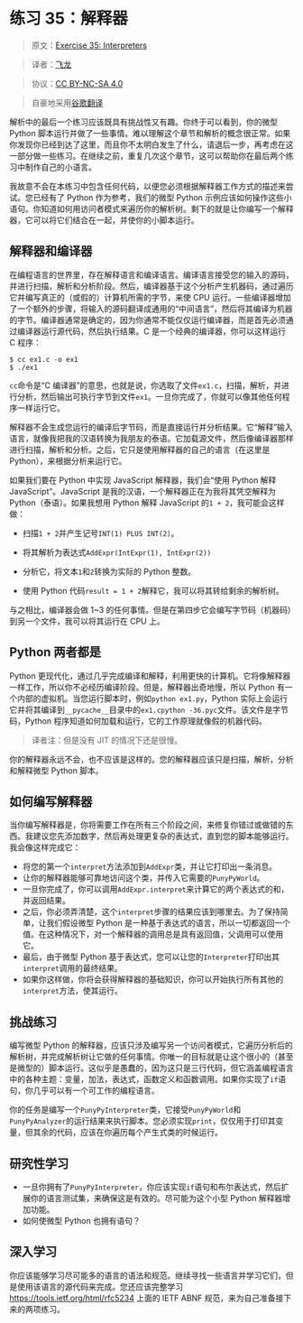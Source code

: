 # 练习 35：解释器

> 原文：[Exercise 35: Interpreters](https://learncodethehardway.org/more-python-book/ex35.html)

> 译者：[飞龙](https://github.com/wizardforcel)

> 协议：[CC BY-NC-SA 4.0](http://creativecommons.org/licenses/by-nc-sa/4.0/)

> 自豪地采用[谷歌翻译](https://translate.google.cn/)

解析中的最后一个练习应该既具有挑战性又有趣。你终于可以看到，你的微型 Python 脚本运行并做了一些事情。难以理解这个章节和解析的概念很正常。如果你发现你已经到达了这里，而且你不太明白发生了什么，请退后一步，再考虑在这一部分做一些练习。在继续之前，重复几次这个章节，这可以帮助你在最后两个练习中制作自己的小语言。

我故意不会在本练习中包含任何代码，以便您必须根据解释器工作方式的描述来尝试。您已经有了 Python 作为参考，我们的微型 Python 示例应该如何操作这些小语句。你知道如何用访问者模式来遍历你的解析树。剩下的就是让你编写一个解释器，它可以将它们结合在一起，并使你的小脚本运行。

## 解释器和编译器

在编程语言的世界里，存在解释语言和编译语言。编译语言接受您的输入的源码，并进行扫描，解析和分析阶段。然后，编译器基于这个分析产生机器码，通过遍历它并编写真正的（或假的）计算机所需的字节，来使 CPU 运行。一些编译器增加了一个额外的步骤，将输入的源码翻译成通用的“中间语言”，然后将其编译为机器的字节。编译器通常是确定的，因为你通常不能仅仅运行编译器，而是首先必须通过编译器运行源代码，然后执行结果。C 是一个经典的编译器，你可以这样运行 C 程序：

```
$ cc ex1.c -o ex1
$ ./ex1
```

`cc`命令是“C 编译器”的意思，也就是说，你选取了文件`ex1.c`，扫描，解析，并进行分析，然后输出可执行字节到文件`ex1`。一旦你完成了，你就可以像其他任何程序一样运行它。

解释器不会生成您运行的编译后字节码，而是直接运行并分析结果。它“解释”输入语言，就像我把我的汉语转换为我朋友的泰语。它加载源文件，然后像编译器那样进行扫描，解析和分析。之后，它只是使用解释器的自己的语言（在这里是 Python），来根据分析来运行它。

如果我们要在 Python 中实现 JavaScript 解释器，我们会“使用 Python 解释 JavaScript”。JavaScript 是我的汉语，一个解释器正在为我将其凭空解释为 Python（泰语）。如果我想用 Python 解释 JavaScript 的`1 + 2`，我可能会这样做：

+   扫描`1 + 2`并产生记号`INT(1) PLUS INT(2)`。

+   将其解析为表达式`AddExpr(IntExpr(1), IntExpr(2))`

+   分析它，将文本`1`和`2`转换为实际的 Python 整数。

+   使用 Python 代码`result = 1 + 2`解释它，我可以将其转给剩余的解析树。

与之相比，编译器会做 1~3 的任何事情。但是在第四步它会编写字节码（机器码）到另一个文件，我可以将其运行在 CPU 上。

## Python 两者都是

Python 更现代化，通过几乎完成编译和解释，利用更快的计算机。它将像解释器一样工作，所以你不必经历编译阶段。但是，解释器出奇地慢，所以 Python 有一个内部的虚拟机。当您运行脚本时，例如`python ex1.py`，Python 实际上会运行它并将其编译到`__pycache__`目录中的`ex1.cpython -36.pyc`文件。该文件是字节码，Python 程序知道如何加载和运行，它的工作原理就像假的机器代码。

> 译者注：但是没有 JIT 的情况下还是很慢。

你的解释器永远不会，也不应该是这样的。您的解释器应该只是扫描，解析，分析和解释微型 Python 脚本。

## 如何编写解释器

当你编写解释器是，你将需要工作在所有三个阶段之间，来修复你错过或做错的东西。我建议您先添加数字，然后再处理更复杂的表达式，直到您的脚本能够运行。我会像这样完成它：

+   将您的第一个`interpret`方法添加到`AddExpr`类，并让它打印出一条消息。
+   让你的解释器能够可靠地访问这个类，并传入它需要的`PunyPyWorld`。
+   一旦你完成了，你可以调用`AddExpr.interpret`来计算它的两个表达式的和，并返回结果。
+   之后，你必须弄清楚，这个`interpret`步骤的结果应该到哪里去。为了保持简单，让我们假设微型 Python 是一种基于表达式的语言，所以一切都返回一个值。在这种情况下，对一个解释器的调用总是具有返回值，父调用可以使用它。
+   最后，由于微型 Python 基于表达式，您可以让您的`Interpreter`打印出其`interpret`调用的最终结果。
+   如果你这样做，你将会获得解释器的基础知识，你可以开始执行所有其他的`interpret`方法，使其运行。

## 挑战练习

编写微型 Python 的解释器，应该只涉及编写另一个访问者模式，它遍历分析后的解析树，并完成解析树让它做的任何事情。你唯一的目标就是让这个很小的（甚至是微型的）脚本运行。这似乎是愚蠢的，因为这只是三行代码，但它涵盖编程语言中的各种主题：变量，加法，表达式，函数定义和函数调用。如果你实现了`if`语句，你几乎可以有一个可工作的编程语言。

你的任务是编写一个`PunyPyInterpreter`类，它接受`PunyPyWorld`和`PunyPyAnalyzer`的运行结果来执行脚本。您必须实现`print`，仅仅用于打印其变量，但其余的代码，应该在你遍历每个产生式类的时候运行。

## 研究性学习

+   一旦你拥有了`PunyPyInterpreter`，你应该实现`if`语句和布尔表达式，然后扩展你的语言测试集，来确保这是有效的。尽可能为这个小型 Python 解释器增加功能。
+   如何使微型 Python 也拥有语句？


## 深入学习

你应该能够学习尽可能多的语言的语法和规范。继续寻找一些语言并学习它们，但是使用该语言的源代码来完成。您还应该完整学习 <https://tools.ietf.org/html/rfc5234> 上面的 IETF ABNF 规范，来为自己准备接下来的两项练习。
